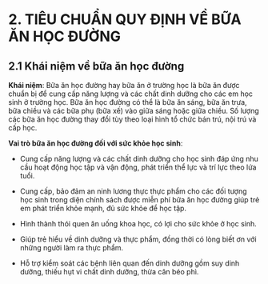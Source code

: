 # 2. TIÊU CHUẨN QUY ĐỊNH VỀ BỮA ĂN HỌC ĐƯỜNG

## 2.1 Khái niệm về bữa ăn học đường

**Khái niệm**: Bữa ăn học đường hay bữa ăn ở trường học là bữa ăn được chuẩn bị để cung cấp năng lượng và các chất dinh dưỡng cho các em học sinh ở trường học. Bữa ăn học đường có thể là bữa ăn sáng, bữa ăn trưa, bữa chiều và các bữa phụ (bữa xế) vào giữa sáng hoặc giữa chiều. Số lượng các bữa ăn học đường thay đổi tùy theo loại hình tổ chức bán trú, nội trú và cấp học.

**Vai trò bữa ăn học đường đối với sức khỏe học sinh**:

- Cung cấp năng lượng và các chất dinh dưỡng cho học sinh đáp ứng nhu cầu hoạt động học tập và vận động, phát triển thể lực và trí lực theo lứa tuổi.

- Cung cấp, bảo đảm an ninh lương thực thực phẩm cho các đối tượng học sinh trong diện chính sách được miễn phí bữa ăn học đường giúp trẻ em phát triển khỏe mạnh, đủ sức khỏe để học tập.

- Hình thành thói quen ăn uống khoa học, có lợi cho sức khỏe ở học sinh.

- Giúp trẻ hiểu về dinh dưỡng và thực phẩm, đồng thời có lòng biết ơn với những người làm ra thực phẩm.

- Hỗ trợ kiểm soát các bệnh liên quan đến dinh dưỡng gồm suy dinh dưỡng, thiếu hụt vi chất dinh dưỡng, thừa cân béo phì.